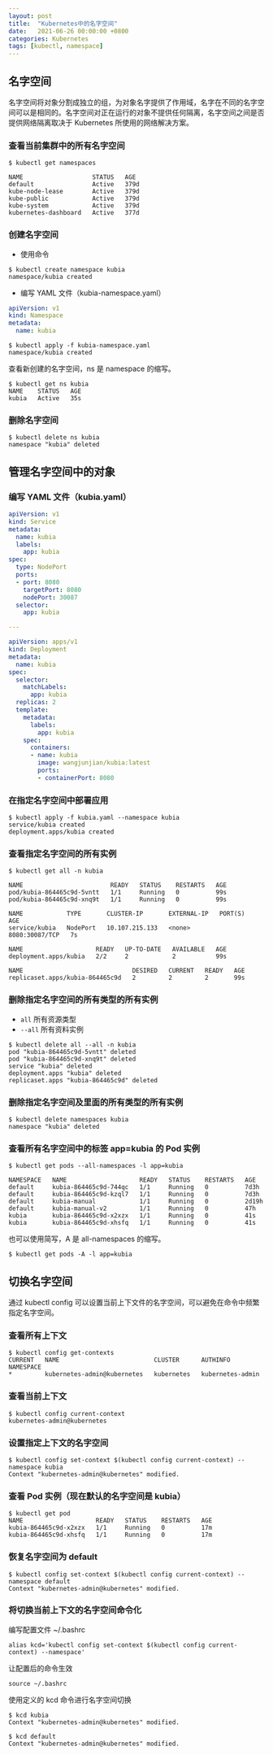 ```yaml
---
layout: post
title:  "Kubernetes中的名字空间"
date:   2021-06-26 00:00:00 +0800
categories: Kubernetes
tags: [kubectl, namespace]
---
```


## 名字空间
名字空间将对象分割成独立的组，为对象名字提供了作用域，名字在不同的名字空间可以是相同的。名字空间对正在运行的对象不提供任何隔离，名字空间之间是否提供网络隔离取决于 Kubernetes 所使用的网络解决方案。

### 查看当前集群中的所有名字空间
```shell
$ kubectl get namespaces 
```
```
NAME                   STATUS   AGE
default                Active   379d
kube-node-lease        Active   379d
kube-public            Active   379d
kube-system            Active   379d
kubernetes-dashboard   Active   377d
```

### 创建名字空间
* 使用命令
```shell
$ kubectl create namespace kubia
namespace/kubia created
```

* 编写 YAML 文件（kubia-namespace.yaml）
```yaml
apiVersion: v1
kind: Namespace
metadata:
  name: kubia
```
```shell
$ kubectl apply -f kubia-namespace.yaml 
namespace/kubia created
```

查看新创建的名字空间，ns 是 namespace 的缩写。
```shell
$ kubectl get ns kubia
NAME    STATUS   AGE
kubia   Active   35s
```

### 删除名字空间
```shell
$ kubectl delete ns kubia
namespace "kubia" deleted
```

## 管理名字空间中的对象
### 编写 YAML 文件（kubia.yaml）
```yaml
apiVersion: v1
kind: Service
metadata:
  name: kubia 
  labels:
    app: kubia
spec:
  type: NodePort 
  ports:
  - port: 8080
    targetPort: 8080
    nodePort: 30087
  selector:
    app: kubia 

---

apiVersion: apps/v1
kind: Deployment
metadata:
  name: kubia 
spec:
  selector:
    matchLabels:
      app: kubia 
  replicas: 2
  template:
    metadata:
      labels:
        app: kubia 
    spec:
      containers:
      - name: kubia 
        image: wangjunjian/kubia:latest 
        ports:
        - containerPort: 8080 
```

### 在指定名字空间中部署应用
```shell
$ kubectl apply -f kubia.yaml --namespace kubia
service/kubia created
deployment.apps/kubia created
```

### 查看指定名字空间的所有实例
```shell
$ kubectl get all -n kubia
```
```
NAME                        READY   STATUS    RESTARTS   AGE
pod/kubia-864465c9d-5vntt   1/1     Running   0          99s
pod/kubia-864465c9d-xnq9t   1/1     Running   0          99s

NAME            TYPE       CLUSTER-IP       EXTERNAL-IP   PORT(S)          AGE
service/kubia   NodePort   10.107.215.133   <none>        8080:30087/TCP   7s

NAME                    READY   UP-TO-DATE   AVAILABLE   AGE
deployment.apps/kubia   2/2     2            2           99s

NAME                              DESIRED   CURRENT   READY   AGE
replicaset.apps/kubia-864465c9d   2         2         2       99s
```

### 删除指定名字空间的所有类型的所有实例
* ```all``` 所有资源类型
* ```--all``` 所有资料实例
```shell
$ kubectl delete all --all -n kubia 
pod "kubia-864465c9d-5vntt" deleted
pod "kubia-864465c9d-xnq9t" deleted
service "kubia" deleted
deployment.apps "kubia" deleted
replicaset.apps "kubia-864465c9d" deleted
```

### 删除指定名字空间及里面的所有类型的所有实例
```shell
$ kubectl delete namespaces kubia
namespace "kubia" deleted
```

### 查看所有名字空间中的标签 app=kubia 的 Pod 实例
```shell
$ kubectl get pods --all-namespaces -l app=kubia
```
```
NAMESPACE   NAME                    READY   STATUS    RESTARTS   AGE
default     kubia-864465c9d-744qc   1/1     Running   0          7d3h
default     kubia-864465c9d-kzql7   1/1     Running   0          7d3h
default     kubia-manual            1/1     Running   0          2d19h
default     kubia-manual-v2         1/1     Running   0          47h
kubia       kubia-864465c9d-x2xzx   1/1     Running   0          41s
kubia       kubia-864465c9d-xhsfq   1/1     Running   0          41s
```
也可以使用简写，A 是 all-namespaces 的缩写。
```shell
$ kubectl get pods -A -l app=kubia
```

## 切换名字空间
通过 kubectl config 可以设置当前上下文件的名字空间，可以避免在命令中频繁指定名字空间。
### 查看所有上下文
```shell
$ kubectl config get-contexts 
CURRENT   NAME                          CLUSTER      AUTHINFO           NAMESPACE
*         kubernetes-admin@kubernetes   kubernetes   kubernetes-admin   
```

### 查看当前上下文
```shell
$ kubectl config current-context
kubernetes-admin@kubernetes
```

### 设置指定上下文的名字空间
```shell
$ kubectl config set-context $(kubectl config current-context) --namespace kubia
Context "kubernetes-admin@kubernetes" modified.
```

### 查看 Pod 实例（现在默认的名字空间是 kubia）
```shell
$ kubectl get pod
NAME                    READY   STATUS    RESTARTS   AGE
kubia-864465c9d-x2xzx   1/1     Running   0          17m
kubia-864465c9d-xhsfq   1/1     Running   0          17m
```

### 恢复名字空间为 default
```shell
$ kubectl config set-context $(kubectl config current-context) --namespace default
Context "kubernetes-admin@kubernetes" modified.
```

### 将切换当前上下文的名字空间命令化
编写配置文件 ~/.bashrc
```
alias kcd='kubectl config set-context $(kubectl config current-context) --namespace'
```
让配置后的命令生效
```shell
source ~/.bashrc
```
使用定义的 kcd 命令进行名字空间切换
```shell
$ kcd kubia
Context "kubernetes-admin@kubernetes" modified.

$ kcd default
Context "kubernetes-admin@kubernetes" modified.
```
